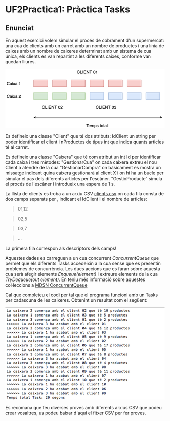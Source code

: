 # UF2Practica1: Pràctica Tasks
## Enunciat
En aquest exercici volem simular el procés de cobrament d'un supermercat: una cua de clients amb un carret amb un nombre de productes i una línia de caixes amb un nombre de caixeres determinat amb un sistema de cua única, els clients es van repartint a les diferents caixes, conforme van quedan lliures.


![Tasks](img/hilos.png)


Es defineix una classe "Client" que té dos atributs: IdClient un string per poder identificar el client i nProductes de tipus int que indica quants articles té al carret.

Es defineix una classe "Caixera" que té com atribut un int Id per identificar cada caixa i tres mètodes:
"GestionarCua" on cada caixera extreu el nou Client a atendre de la cua
"GestionarCompra" on bàsicament es mostra un missatge indicant quina caixera gestionarà al client X i on hi ha un bucle per simular el pas dels diferents articles per l'escàner.
"GestioProducte" simula el procés de l'escàner i introdueix una espera de 1 s.

La llista de clients es troba a un arxiu CSV [clients.csv](clients.csv) on cada fila consta de dos camps separats per , indicant el IdClient i el nombre de articles:

 > 01,12
 
 > 02,5
 
 > 03,7
 
 > ...
 
La primera fila correspon als descriptors dels camps!

Aquestes dades es carreguen a un cua concurrent *ConcurrentQueue* que permet que els diferents Tasks accedeixin a la cua sense que es presentin problemes de concurrència. Les dues accions que es faran sobre aquesta cua serà afegir elements *Enqueue(element)* i extreure elements de la cua *TryDequeue(out element)*. En teniu més informació sobre aquestes col·leccions a [MDSN ConcurrentQueue](https://msdn.microsoft.com/en-us/library/dd267265(v=vs.110).aspx)
 
 
Cal que completeu el codi per tal que el programa funcioni amb un Tasks per cadascuna de les caixeres. Obtenint un resultat com el següent:

![Resultat](img/pract03.png)


Es recomana que feu diverses proves amb diferents arxius CSV que podeu crear vosaltres, us podeu baixar d'aquí el fitxer CSV per fer proves.

